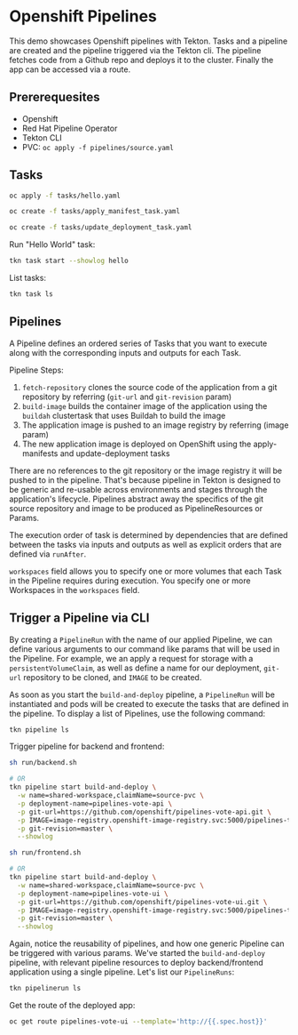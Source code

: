 # Openshift Pipelines

This demo showcases Openshift pipelines with Tekton. Tasks and a pipeline are created and the pipeline triggered via the Tekton cli. The pipeline fetches code from a Github repo and deploys it to the cluster. Finally the app can be accessed via a route.

## Prererequesites

- Openshift
- Red Hat Pipeline Operator
- Tekton CLI
- PVC: `oc apply -f pipelines/source.yaml`

## Tasks

```bash
oc apply -f tasks/hello.yaml

oc create -f tasks/apply_manifest_task.yaml

oc create -f tasks/update_deployment_task.yaml
```

Run "Hello World" task:

```bash
tkn task start --showlog hello
```

List tasks:

```bash
tkn task ls
```

## Pipelines

A Pipeline defines an ordered series of Tasks that you want to execute along with the corresponding inputs and outputs for each Task.

Pipeline Steps:

1. `fetch-repository` clones the source code of the application from a git repository by referring (`git-url` and `git-revision` param)
2. `build-image` builds the container image of the application using the `buildah` clustertask that uses Buildah to build the image
3. The application image is pushed to an image registry by referring (image param)
4. The new application image is deployed on OpenShift using the apply-manifests and update-deployment tasks

There are no references to the git repository or the image registry it will be pushed to in the pipeline. That's because pipeline in Tekton is designed to be generic and re-usable across environments and stages through the application's lifecycle. Pipelines abstract away the specifics of the git source repository and image to be produced as PipelineResources or Params.

The execution order of task is determined by dependencies that are defined between the tasks via inputs and outputs as well as explicit orders that are defined via `runAfter`.

`workspaces` field allows you to specify one or more volumes that each Task in the Pipeline requires during execution. You specify one or more Workspaces in the `workspaces` field.

## Trigger a Pipeline via CLI

By creating a `PipelineRun` with the name of our applied Pipeline, we can define various arguments to our command like params that will be used in the Pipeline. For example, we an apply a request for storage with a `persistentVolumeClaim`, as well as define a name for our deployment, `git-url` repository to be cloned, and `IMAGE` to be created.

As soon as you start the `build-and-deploy` pipeline, a `PipelineRun` will be instantiated and pods will be created to execute the tasks that are defined in the pipeline. To display a list of Pipelines, use the following command:

```bash
tkn pipeline ls
```

Trigger pipeline for backend and frontend:

```bash
sh run/backend.sh

# OR
tkn pipeline start build-and-deploy \
  -w name=shared-workspace,claimName=source-pvc \
  -p deployment-name=pipelines-vote-api \
  -p git-url=https://github.com/openshift/pipelines-vote-api.git \
  -p IMAGE=image-registry.openshift-image-registry.svc:5000/pipelines-tutorial/vote-api \
  -p git-revision=master \
  --showlog

sh run/frontend.sh

# OR
tkn pipeline start build-and-deploy \
  -w name=shared-workspace,claimName=source-pvc \
  -p deployment-name=pipelines-vote-ui \
  -p git-url=https://github.com/openshift/pipelines-vote-ui.git \
  -p IMAGE=image-registry.openshift-image-registry.svc:5000/pipelines-tutorial/vote-ui \
  -p git-revision=master \
  --showlog
```

Again, notice the reusability of pipelines, and how one generic Pipeline can be triggered with various params. We've started the `build-and-deploy` pipeline, with relevant pipeline resources to deploy backend/frontend application using a single pipeline. Let's list our `PipelineRuns`:

```bash
tkn pipelinerun ls
```

Get the route of the deployed app:

```bash
oc get route pipelines-vote-ui --template='http://{{.spec.host}}'
```
